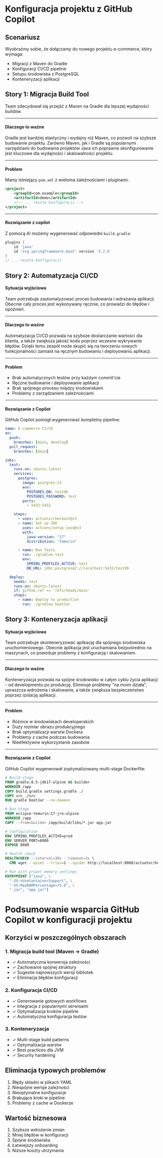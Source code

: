 # Konfiguracja projektu z GitHub Copilot

## Scenariusz

Wyobraźmy sobie, że dołączamy do nowego projektu e-commerce, który wymaga:

- Migracji z Maven do Gradle
- Konfiguracji CI/CD pipeline
- Setupu środowiska z PostgreSQL
- Konteneryzacji aplikacji

## Story 1: Migracja Build Tool

Team zdecydował się przejść z Maven na Gradle dla lepszej wydajności buildów.

---

#### Dlaczego to ważne

Gradle jest bardziej elastyczny i wydajny niż Maven, co pozwoli na szybsze budowanie projektu. Zarówno Maven, jak i Gradle są popularnymi narzędziami do budowania projektów Java ich poprawne skonfigurowanie jest kluczowe dla wydajności i skalowalności projektu.

---

#### Problem

Mamy istniejący `pom.xml` z wieloma zależnościami i pluginami:

```xml
<project>
    <groupId>com.example</groupId>
    <artifactId>demo</artifactId>
    <!-- ... reszta konfiguracji -->
</project>
```

---

#### Rozwiązanie z copilot

Z pomocą AI możemy wygenerować odpowiedni `build.gradle`:

```gradle
plugins {
    id 'java'
    id 'org.springframework.boot' version '3.2.0'
}
// ... reszta konfiguracji
```

## Story 2: Automatyzacja CI/CD

#### Sytuacja wyjściowa

Team potrzebuje zautomatyzować proces budowania i wdrażania aplikacji. Obecnie cały proces jest wykonywany ręcznie, co prowadzi do błędów i opóźnień.

---

#### Dlaczego to ważne

Automatyzacja CI/CD pozwala na szybsze dostarczanie wartości dla klienta, a także zwiększa jakość kodu poprzez wczesne wykrywanie błędów. Dzięki temu zespół może skupić się na tworzeniu nowych funkcjonalności zamiast na ręcznym budowaniu i deployowaniu aplikacji.

---

#### Problem

- Brak automatycznych testów przy każdym commit'cie
- Ręczne budowanie i deployowanie aplikacji
- Brak spójnego procesu między środowiskami
- Problemy z zarządzaniem zależnościami

---

#### Rozwiązanie z Copilot

GitHub Copilot pomógł wygenerować kompletny pipeline:

```yaml
name: E-commerce CI/CD
on:
  push:
    branches: [main, develop]
  pull_request:
    branches: [main]

jobs:
  test:
    runs-on: ubuntu-latest
    services:
      postgres:
        image: postgres:13
        env:
          POSTGRES_DB: testdb
          POSTGRES_PASSWORD: test
        ports:
          - 5432:5432

    steps:
      - uses: actions/checkout@v3
      - name: Set up JDK
        uses: actions/setup-java@v3
        with:
          java-version: "17"
          distribution: "temurin"

      - name: Run Tests
        run: ./gradlew test
        env:
          SPRING_PROFILES_ACTIVE: test
          DB_URL: jdbc:postgresql://localhost:5432/testdb

  deploy:
    needs: test
    runs-on: ubuntu-latest
    if: github.ref == 'refs/heads/main'
    steps:
      - name: Deploy to production
        run: ./gradlew bootJar
```

## Story 3: Konteneryzacja aplikacji

#### Sytuacja wyjściowa

Team potrzebuje skonteneryzować aplikację dla spójnego środowiska uruchomieniowego. Obecnie aplikacja jest uruchamiana bezpośrednio na maszynach, co powoduje problemy z konfiguracją i skalowaniem.

---

#### Dlaczego to ważne

Konteneryzacja pozwala na spójne środowisko w całym cyklu życia aplikacji - od developmentu po produkcję. Eliminuje problemy "na moim działa", upraszcza wdrożenia i skalowanie, a także zwiększa bezpieczeństwo poprzez izolację aplikacji.

---

#### Problem

- Różnice w środowiskach developerskich
- Duży rozmiar obrazu produkcyjnego
- Brak optymalizacji warstw Dockera
- Problemy z cache podczas budowania
- Nieefektywne wykorzystanie zasobów

---

#### Rozwiązanie z Copilot

GitHub Copilot wygenerował zoptymalizowany multi-stage Dockerfile:

```dockerfile
# Build stage
FROM gradle:8.5-jdk17-alpine AS builder
WORKDIR /app
COPY build.gradle settings.gradle ./
COPY src ./src
RUN gradle bootJar --no-daemon

# Run stage
FROM eclipse-temurin:17-jre-alpine
WORKDIR /app
COPY --from=builder /app/build/libs/*.jar app.jar

# Configuration
ENV SPRING_PROFILES_ACTIVE=prod
ENV SERVER_PORT=8080
EXPOSE 8080

# Health check
HEALTHCHECK --interval=30s --timeout=3s \
  CMD wget --quiet --tries=1 --spider http://localhost:8080/actuator/health || exit 1

# Run with proper memory settings
ENTRYPOINT ["java", \
  "-XX:+UseContainerSupport", \
  "-XX:MaxRAMPercentage=75.0", \
  "-jar", "app.jar"]
```

# Podsumowanie wsparcia GitHub Copilot w konfiguracji projektu

## Korzyści w poszczególnych obszarach

### 1. Migracja build tool (Maven → Gradle)

- ✓ Automatyczna konwersja zależności
- ✓ Zachowanie spójnej struktury
- ✓ Sugestie najnowszych wersji bibliotek
- ✓ Eliminacja błędów konfiguracji

### 2. Konfiguracja CI/CD

- ✓ Generowanie gotowych workflows
- ✓ Integracja z popularnymi serwisami
- ✓ Optymalizacja kroków pipeline
- ✓ Automatyczna konfiguracja testów

### 3. Konteneryzacja

- ✓ Multi-stage build patterns
- ✓ Optymalizacja warstw
- ✓ Best practices dla JVM
- ✓ Security hardening

## Eliminacja typowych problemów

1. Błędy składni w plikach YAML
2. Niespójne wersje zależności
3. Nieoptymalne konfiguracje
4. Brakujące kroki w pipeline
5. Problemy z cache w Dockerze

## Wartość biznesowa

1. Szybsze wdrożenie zmian
2. Mniej błędów w konfiguracji
3. Spójne środowiska
4. Łatwiejszy onboarding
5. Niższe koszty utrzymania
